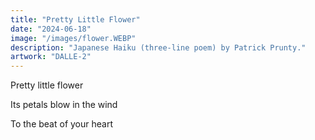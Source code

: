 ```yaml
---
title: "Pretty Little Flower"
date: "2024-06-18"
image: "/images/flower.WEBP"
description: "Japanese Haiku (three-line poem) by Patrick Prunty."
artwork: "DALLE-2"
---
```


Pretty little flower

Its petals blow in the wind

To the beat of your heart